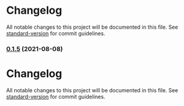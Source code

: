 # Changelog

All notable changes to this project will be documented in this file. See [standard-version](https://github.com/conventional-changelog/standard-version) for commit guidelines.

### [0.1.5](https://github.com/tks18/matte-portfolio/compare/v0.1.4...v0.1.5) (2021-08-08)

# Changelog

All notable changes to this project will be documented in this file. See [standard-version](https://github.com/conventional-changelog/standard-version) for commit guidelines.

